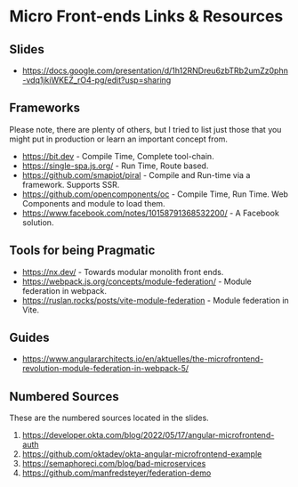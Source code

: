 # Micro Front-ends Links & Resources

## Slides
 * https://docs.google.com/presentation/d/1h12RNDreu6zbTRb2umZz0phn-vdq1jkiWKEZ_rO4-pg/edit?usp=sharing

## Frameworks
Please note, there are plenty of others, but I tried to list just those that you might put in production or learn an important concept from.
 * https://bit.dev - Compile Time, Complete tool-chain.
 * https://single-spa.js.org/ - Run Time, Route based.
 * https://github.com/smapiot/piral - Compile and Run-time via a framework. Supports SSR.
 * https://github.com/opencomponents/oc - Compile Time, Run Time. Web Components and module to load them.
 * https://www.facebook.com/notes/10158791368532200/ - A Facebook solution.

## Tools for being Pragmatic
 * https://nx.dev/ - Towards modular monolith front ends.
 * https://webpack.js.org/concepts/module-federation/ - Module federation in webpack.
 * https://ruslan.rocks/posts/vite-module-federation - Module federation in Vite.

## Guides
 * https://www.angulararchitects.io/en/aktuelles/the-microfrontend-revolution-module-federation-in-webpack-5/

## Numbered Sources
These are the numbered sources located in the slides.
 1. https://developer.okta.com/blog/2022/05/17/angular-microfrontend-auth
 2. https://github.com/oktadev/okta-angular-microfrontend-example 
 3. https://semaphoreci.com/blog/bad-microservices
 4. https://github.com/manfredsteyer/federation-demo
